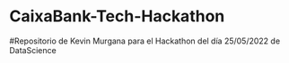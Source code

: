 # CaixaBank-Tech-Hackathon

#Repositorio de Kevin Murgana para el Hackathon del día 25/05/2022 de DataScience
